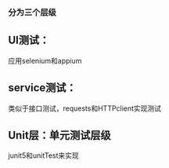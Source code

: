 ### 分为三个层级
## **UI测试：**  
应用selenium和appium
## **service测试：**  
类似于接口测试，requests和HTTPclient实现测试
## Unit层：单元测试层级  
junit5和unitTest来实现

                                                   
